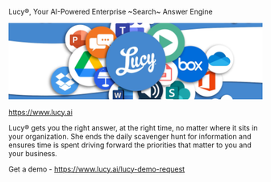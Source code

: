 Lucy®, Your AI-Powered Enterprise ~Search~ Answer Engine

![Lucy for you](https://github.com/E3Lucy/.github/blob/1d656c834577be6175a48d78fca6485c361a8f2d/images/lucy-home.jpeg)

https://www.lucy.ai

Lucy® gets you the right answer, at the right time, no matter where it sits in your organization. She ends the daily scavenger hunt for information and ensures time is spent driving forward the priorities that matter to you and your business.

Get a demo - https://www.lucy.ai/lucy-demo-request
